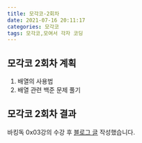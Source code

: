 ```yaml
---
title: 모각코-2회차
date: 2021-07-16 20:11:17
categories: 모각코
tags: 모각코,모여서 각자 코딩
---
```


## 모각코 2회차 계획
1. 배열의 사용법
2. 배열 관련 백준 문제 풀기



## 모각코 2회차 결과
바킹독 0x03강의 수강 후 [블로그 글](https://dblepart99.github.io/2021/07/17/%EB%B0%B0%EC%97%B4%EC%9D%B4%EB%9E%80/) 작성했습니다.